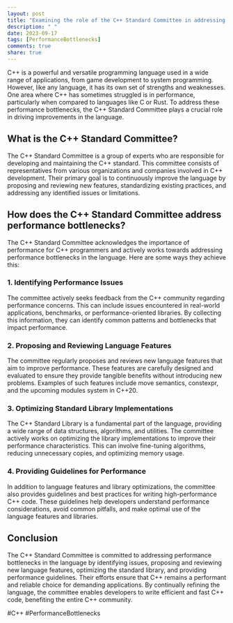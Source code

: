 ```yaml
---
layout: post
title: "Examining the role of the C++ Standard Committee in addressing performance bottlenecks in the language"
description: " "
date: 2023-09-17
tags: [PerformanceBottlenecks]
comments: true
share: true
---
```


C++ is a powerful and versatile programming language used in a wide range of applications, from game development to system programming. However, like any language, it has its own set of strengths and weaknesses. One area where C++ has sometimes struggled is in performance, particularly when compared to languages like C or Rust. To address these performance bottlenecks, the C++ Standard Committee plays a crucial role in driving improvements in the language.

## What is the C++ Standard Committee?

The C++ Standard Committee is a group of experts who are responsible for developing and maintaining the C++ standard. This committee consists of representatives from various organizations and companies involved in C++ development. Their primary goal is to continuously improve the language by proposing and reviewing new features, standardizing existing practices, and addressing any identified issues or limitations.

## How does the C++ Standard Committee address performance bottlenecks?

The C++ Standard Committee acknowledges the importance of performance for C++ programmers and actively works towards addressing performance bottlenecks in the language. Here are some ways they achieve this:

### 1. Identifying Performance Issues

The committee actively seeks feedback from the C++ community regarding performance concerns. This can include issues encountered in real-world applications, benchmarks, or performance-oriented libraries. By collecting this information, they can identify common patterns and bottlenecks that impact performance.

### 2. Proposing and Reviewing Language Features

The committee regularly proposes and reviews new language features that aim to improve performance. These features are carefully designed and evaluated to ensure they provide tangible benefits without introducing new problems. Examples of such features include move semantics, constexpr, and the upcoming modules system in C++20.

### 3. Optimizing Standard Library Implementations

The C++ Standard Library is a fundamental part of the language, providing a wide range of data structures, algorithms, and utilities. The committee actively works on optimizing the library implementations to improve their performance characteristics. This can involve fine-tuning algorithms, reducing unnecessary copies, and optimizing memory usage.

### 4. Providing Guidelines for Performance

In addition to language features and library optimizations, the committee also provides guidelines and best practices for writing high-performance C++ code. These guidelines help developers understand performance considerations, avoid common pitfalls, and make optimal use of the language features and libraries.

## Conclusion

The C++ Standard Committee is committed to addressing performance bottlenecks in the language by identifying issues, proposing and reviewing new language features, optimizing the standard library, and providing performance guidelines. Their efforts ensure that C++ remains a performant and reliable choice for demanding applications. By continually refining the language, the committee enables developers to write efficient and fast C++ code, benefiting the entire C++ community.

#C++ #PerformanceBottlenecks